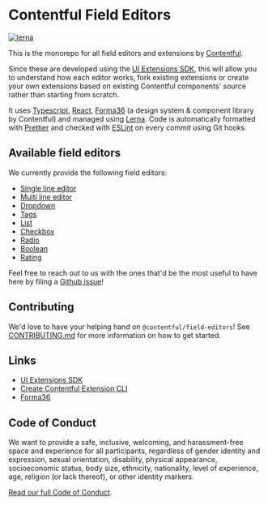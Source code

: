 # Contentful Field Editors

[![lerna](https://img.shields.io/badge/maintained%20with-lerna-cc00ff.svg)](https://lerna.js.org/)

This is the monorepo for all field editors and extensions by [Contentful][contentful].

Since these are developed using the [UI Extensions SDK][ui-extensions-sdk], this will allow you to understand how each editor works, fork existing extensions or create your own extensions based on existing Contentful components' source rather than starting from scratch.

It uses [Typescript][typescript], [React][react], [Forma36][forma36] (a design system & component library by Contentful) and managed using [Lerna][lerna]. Code is automatically formatted with [Prettier][prettier] and checked with [ESLint][eslint] on every commit using Git hooks.

## Available field editors

We currently provide the following field editors:

- [Single line editor](./packages/single-line/README.md)
- [Multi line editor](./packages/multiple-line/README.md)
- [Dropdown](./packages/dropdown/README.md)
- [Tags](./packages/tags/README.md)
- [List](./packages/list/README.md)
- [Checkbox](./packages/checkbox/README.md)
- [Radio](./packages/radio/README.md)
- [Boolean](./packages/boolean/README.md)
- [Rating](./packages/rating/README.md)

Feel free to reach out to us with the ones that'd be the most useful to have
here by filing a [Github issue][github-issues]!

## Contributing

We'd love to have your helping hand on `@contentful/field-editors`! See [CONTRIBUTING.md](CONTRIBUTING.md) for more information on how to get started.

## Links

- [UI Extensions SDK][ui-extensions-sdk]
- [Create Contentful Extension CLI][create-contentful-extension]
- [Forma36][forma36]

## Code of Conduct

We want to provide a safe, inclusive, welcoming, and harassment-free space and experience for all participants, regardless of gender identity and expression, sexual orientation, disability, physical appearance, socioeconomic status, body size, ethnicity, nationality, level of experience, age, religion (or lack thereof), or other identity markers.

[Read our full Code of Conduct](https://github.com/contentful-developer-relations/community-code-of-conduct).

[contentful]: https://www.contentful.com
[ui-extensions-sdk]: https://github.com/contentful/ui-extensions-sdk
[create-contentful-extension]: https://github.com/contentful/create-contentful-extension
[github-issues]: https://github.com/contentful/core-field-editors/issues
[forma36]: https://f36.contentful.com/
[typescript]: https://www.typescriptlang.org/
[react]: https://reactjs.org/
[lerna]: https://github.com/lerna/lerna
[prettier]: https://prettier.io/
[eslint]: https://eslint.org/
